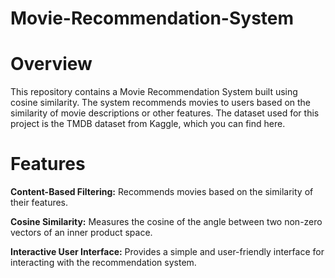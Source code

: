 # Movie-Recommendation-System

# Overview

This repository contains a Movie Recommendation System built using cosine similarity. The system recommends movies to users based on the similarity of movie descriptions or other features. The dataset used for this project is the TMDB dataset from Kaggle, which you can find here.

# Features
**Content-Based Filtering:**   Recommends movies based on the similarity of their features.

**Cosine Similarity:**         Measures the cosine of the angle between two non-zero vectors of an inner product space.

**Interactive User Interface:** Provides a simple and user-friendly interface for interacting with the recommendation system.
